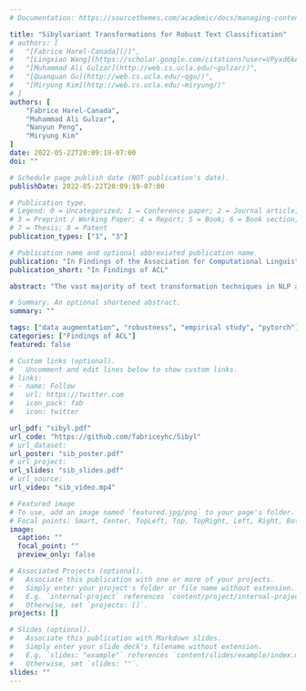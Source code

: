 ```yaml
---
# Documentation: https://sourcethemes.com/academic/docs/managing-content/

title: "Sibylvariant Transformations for Robust Text Classification"
# authors: [
# 	"[Fabrice Harel-Canada](/)", 
# 	"[Lingxiao Wang](https://scholar.google.com/citations?user=VPyxd6kAAAAJ&hl)",
# 	"[Muhammad Ali Gulzar](http://web.cs.ucla.edu/~gulzar/)",
# 	"[Quanquan Gu](http://web.cs.ucla.edu/~qgu/)",
# 	"[Miryung Kim](http://web.cs.ucla.edu/~miryung/)"
# ]
authors: [
	"Fabrice Harel-Canada", 
	"Muhammad Ali Gulzar",
	"Nanyun Peng",
	"Miryung Kim"
]
date: 2022-05-22T20:09:19-07:00
doi: ""

# Schedule page publish date (NOT publication's date).
publishDate: 2022-05-22T20:09:19-07:00

# Publication type.
# Legend: 0 = Uncategorized; 1 = Conference paper; 2 = Journal article;
# 3 = Preprint / Working Paper; 4 = Report; 5 = Book; 6 = Book section;
# 7 = Thesis; 8 = Patent
publication_types: ["1", "3"]

# Publication name and optional abbreviated publication name.
publication: "In Findings of the Association for Computational Linguistics: ACL-IJCNLP 2022, Dublin, Ireland, 2022."
publication_short: "In Findings of ACL"

abstract: "The vast majority of text transformation techniques in NLP are inherently limited in their ability to expand input space coverage due to an implicit constraint to preserve the original class label. In this work, we propose the notion of sibylvariance (SIB) to describe the broader set of transforms that relax the label-preserving constraint, knowably vary the expected class, and lead to significantly more diverse input distributions. We offer a unified framework to organize all data transformations, including two types of SIB: (1) Transmutations convert one discrete kind into another, (2) Mixture Mutations blend two or more classes together. To explore the role of sibylvariance within NLP, we implemented 41 text transformations, including several novel techniques like Concept2Sentence and SentMix. Sibylvariance also enables a unique form of adaptive training that generates new input mixtures for the most confused class pairs, challenging the learner to differentiate with greater nuance. Our experiments on six benchmark datasets strongly support the efficacy of sibylvariance for generalization performance, defect detection, and adversarial robustness."

# Summary. An optional shortened abstract.
summary: ""

tags: ["data augmentation", "robustness", "empirical study", "pytorch"]
categories: ["Findings of ACL"]
featured: false

# Custom links (optional).
#   Uncomment and edit lines below to show custom links.
# links:
# - name: Follow
#   url: https://twitter.com
#   icon_pack: fab
#   icon: twitter

url_pdf: "sibyl.pdf"
url_code: "https://github.com/fabriceyhc/Sibyl"
# url_dataset:
url_poster: "sib_poster.pdf"
# url_project:
url_slides: "sib_slides.pdf"
# url_source:
url_video: "sib_video.mp4"

# Featured image
# To use, add an image named `featured.jpg/png` to your page's folder. 
# Focal points: Smart, Center, TopLeft, Top, TopRight, Left, Right, BottomLeft, Bottom, BottomRight.
image:
  caption: ""
  focal_point: ""
  preview_only: false

# Associated Projects (optional).
#   Associate this publication with one or more of your projects.
#   Simply enter your project's folder or file name without extension.
#   E.g. `internal-project` references `content/project/internal-project/index.md`.
#   Otherwise, set `projects: []`.
projects: []

# Slides (optional).
#   Associate this publication with Markdown slides.
#   Simply enter your slide deck's filename without extension.
#   E.g. `slides: "example"` references `content/slides/example/index.md`.
#   Otherwise, set `slides: ""`.
slides: ""
---
```

